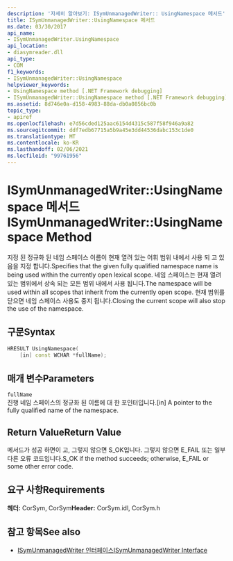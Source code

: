```yaml
---
description: '자세히 알아보기: ISymUnmanagedWriter:: UsingNamespace 메서드'
title: ISymUnmanagedWriter::UsingNamespace 메서드
ms.date: 03/30/2017
api_name:
- ISymUnmanagedWriter.UsingNamespace
api_location:
- diasymreader.dll
api_type:
- COM
f1_keywords:
- ISymUnmanagedWriter::UsingNamespace
helpviewer_keywords:
- UsingNamespace method [.NET Framework debugging]
- ISymUnmanagedWriter::UsingNamespace method [.NET Framework debugging]
ms.assetid: 8d746e0a-d158-4983-88da-db0a0856bc0b
topic_type:
- apiref
ms.openlocfilehash: e7d56cded125aac6154d4315c587f58f946a9a82
ms.sourcegitcommit: ddf7edb67715a5b9a45e3dd44536dabc153c1de0
ms.translationtype: MT
ms.contentlocale: ko-KR
ms.lasthandoff: 02/06/2021
ms.locfileid: "99761956"
---
```

# <a name="isymunmanagedwriterusingnamespace-method"></a><span data-ttu-id="8d3c1-103">ISymUnmanagedWriter::UsingNamespace 메서드</span><span class="sxs-lookup"><span data-stu-id="8d3c1-103">ISymUnmanagedWriter::UsingNamespace Method</span></span>

<span data-ttu-id="8d3c1-104">지정 된 정규화 된 네임 스페이스 이름이 현재 열려 있는 어휘 범위 내에서 사용 되 고 있음을 지정 합니다.</span><span class="sxs-lookup"><span data-stu-id="8d3c1-104">Specifies that the given fully qualified namespace name is being used within the currently open lexical scope.</span></span> <span data-ttu-id="8d3c1-105">네임 스페이스는 현재 열려 있는 범위에서 상속 되는 모든 범위 내에서 사용 됩니다.</span><span class="sxs-lookup"><span data-stu-id="8d3c1-105">The namespace will be used within all scopes that inherit from the currently open scope.</span></span> <span data-ttu-id="8d3c1-106">현재 범위를 닫으면 네임 스페이스 사용도 중지 됩니다.</span><span class="sxs-lookup"><span data-stu-id="8d3c1-106">Closing the current scope will also stop the use of the namespace.</span></span>  
  
## <a name="syntax"></a><span data-ttu-id="8d3c1-107">구문</span><span class="sxs-lookup"><span data-stu-id="8d3c1-107">Syntax</span></span>  
  
```cpp  
HRESULT UsingNamespace(  
    [in] const WCHAR *fullName);  
```  
  
## <a name="parameters"></a><span data-ttu-id="8d3c1-108">매개 변수</span><span class="sxs-lookup"><span data-stu-id="8d3c1-108">Parameters</span></span>  

 `fullName`  
 <span data-ttu-id="8d3c1-109">진행 네임 스페이스의 정규화 된 이름에 대 한 포인터입니다.</span><span class="sxs-lookup"><span data-stu-id="8d3c1-109">[in] A pointer to the fully qualified name of the namespace.</span></span>  
  
## <a name="return-value"></a><span data-ttu-id="8d3c1-110">Return Value</span><span class="sxs-lookup"><span data-stu-id="8d3c1-110">Return Value</span></span>  

 <span data-ttu-id="8d3c1-111">메서드가 성공 하면이 고, 그렇지 않으면 S_OK입니다. 그렇지 않으면 E_FAIL 또는 일부 다른 오류 코드입니다.</span><span class="sxs-lookup"><span data-stu-id="8d3c1-111">S_OK if the method succeeds; otherwise, E_FAIL or some other error code.</span></span>  
  
## <a name="requirements"></a><span data-ttu-id="8d3c1-112">요구 사항</span><span class="sxs-lookup"><span data-stu-id="8d3c1-112">Requirements</span></span>  

 <span data-ttu-id="8d3c1-113">**헤더:** CorSym, CorSym</span><span class="sxs-lookup"><span data-stu-id="8d3c1-113">**Header:** CorSym.idl, CorSym.h</span></span>  
  
## <a name="see-also"></a><span data-ttu-id="8d3c1-114">참고 항목</span><span class="sxs-lookup"><span data-stu-id="8d3c1-114">See also</span></span>

- [<span data-ttu-id="8d3c1-115">ISymUnmanagedWriter 인터페이스</span><span class="sxs-lookup"><span data-stu-id="8d3c1-115">ISymUnmanagedWriter Interface</span></span>](isymunmanagedwriter-interface.md)
